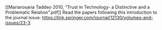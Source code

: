 [[Mariarosaria Taddeo 2010, "Trust in Technology- a Distinctive and a Problematic Relation".pdf]]
Read the papers following this introduction to the journal issue: https://link.springer.com/journal/12130/volumes-and-issues/23-3